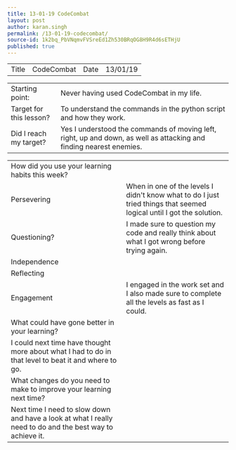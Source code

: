 ```yaml
---
title: 13-01-19 CodeCombat
layout: post
author: karan.singh
permalink: /13-01-19-codecombat/
source-id: 1k2bq_PbVNqmvFVSreEd1Zh530BRqOG8H9R4d6sETHjU
published: true
---
```

<table>
  <tr>
    <td>Title</td>
    <td>CodeCombat</td>
    <td>Date</td>
    <td>13/01/19</td>
  </tr>
</table>


<table>
  <tr>
    <td>Starting point:</td>
    <td>Never having used CodeCombat in my life.</td>
  </tr>
  <tr>
    <td>Target for this lesson?</td>
    <td>To understand the commands in the python script and how they work.</td>
  </tr>
  <tr>
    <td>Did I reach my target? </td>
    <td>Yes I understood the commands of moving left, right, up and down, as well as attacking and finding nearest enemies.</td>
  </tr>
</table>


<table>
  <tr>
    <td>How did you use your learning habits this week?</td>
    <td></td>
  </tr>
  <tr>
    <td>Persevering</td>
    <td>When in one of the levels I didn't know what to do I just tried things that seemed logical until I got the solution.</td>
  </tr>
  <tr>
    <td>Questioning?</td>
    <td>I made sure to question my code and really think about what I got wrong before trying again.</td>
  </tr>
  <tr>
    <td>Independence</td>
    <td></td>
  </tr>
  <tr>
    <td>Reflecting</td>
    <td></td>
  </tr>
  <tr>
    <td>Engagement</td>
    <td>I engaged in the work set and I also made sure to complete all the levels as fast as I could.</td>
  </tr>
  <tr>
    <td>What could have gone better in your learning?</td>
    <td></td>
  </tr>
  <tr>
    <td>I could next time have thought more about what I had to do in that level to beat it and where to go.</td>
    <td></td>
  </tr>
  <tr>
    <td>What changes do you need to make to improve your learning next time?</td>
    <td></td>
  </tr>
  <tr>
    <td>Next time I need to slow down and have a look at what I really need to do and the best way to achieve it.</td>
    <td></td>
  </tr>
</table>



